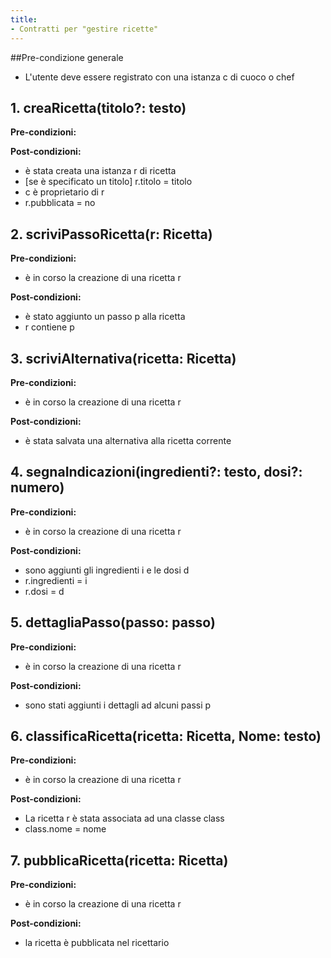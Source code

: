 ```yaml
---
title:
- Contratti per "gestire ricette"
---
```


##Pre-condizione generale
+ L'utente deve essere registrato con una istanza c di cuoco o chef

## 1. creaRicetta(titolo?: testo)
**Pre-condizioni:**

**Post-condizioni:**

+ è stata creata una istanza r di ricetta
+ [se è specificato un titolo] r.titolo = titolo
+ c è proprietario di r
+ r.pubblicata = no

## 2. scriviPassoRicetta(r: Ricetta)

**Pre-condizioni:** 	

+ è in corso la creazione di una ricetta r

**Post-condizioni:**

+ è stato aggiunto un passo p alla ricetta
+ r contiene p

## 3. scriviAlternativa(ricetta: Ricetta)

**Pre-condizioni:**

+ è in corso la creazione di una ricetta r

**Post-condizioni:**

+ è stata salvata una alternativa alla ricetta corrente

## 4. segnaIndicazioni(ingredienti?: testo, dosi?: numero)

**Pre-condizioni:**

+ è in corso la creazione di una ricetta r

**Post-condizioni:**

+ sono aggiunti gli ingredienti i e le dosi d
+ r.ingredienti = i
+ r.dosi = d

## 5. dettagliaPasso(passo: passo)

**Pre-condizioni:**

+ è in corso la creazione di una ricetta r

**Post-condizioni:**

+ sono stati aggiunti i dettagli ad alcuni passi p

## 6. classificaRicetta(ricetta: Ricetta, Nome: testo)

**Pre-condizioni:**

+ è in corso la creazione di una ricetta r

**Post-condizioni:**

+ La ricetta r è stata associata ad una classe class
+ class.nome = nome

## 7. pubblicaRicetta(ricetta: Ricetta)

**Pre-condizioni:**

+ è in corso la creazione di una ricetta r

**Post-condizioni:**
+ la ricetta è pubblicata nel ricettario
